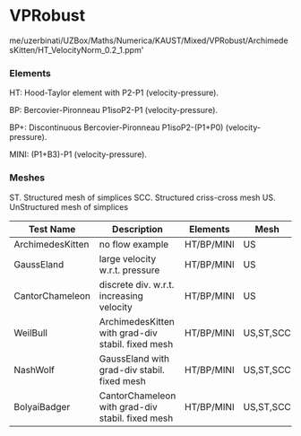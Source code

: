 # VPRobust
me/uzerbinati/UZBox/Maths/Numerica/KAUST/Mixed/VPRobust/ArchimedesKitten/HT_VelocityNorm_0.2_1.ppm' 

### Elements

HT: Hood-Taylor element with P2-P1 (velocity-pressure).

BP: Bercovier-Pironneau P1isoP2-P1 (velocity-pressure).

BP+: Discontinuous Bercovier-Pironneau P1isoP2-(P1+P0) (velocity-pressure).

MINI: (P1+B3)-P1 (velocity-pressure).

### Meshes

ST. Structured mesh of simplices
SCC. Structured criss-cross mesh
US. UnStructured mesh of simplices

| Test Name        | Description                                           | Elements   | Mesh      |
| ---------------- | ----------------------------------------------------- | ---------- | --------- |
| ArchimedesKitten | no flow example                                       | HT/BP/MINI | US        |
| GaussEland       | large velocity w.r.t. pressure                        | HT/BP/MINI | US        |
| CantorChameleon  | discrete div. w.r.t. increasing velocity              | HT/BP/MINI | US        |
| WeilBull         | ArchimedesKitten with grad-div stabil. fixed mesh     | HT/BP/MINI | US,ST,SCC |
| NashWolf         | GaussEland with grad-div stabil. fixed mesh           | HT/BP/MINI | US,ST,SCC |
| BolyaiBadger     | CantorChameleon with grad-div stabil. fixed mesh      | HT/BP/MINI | US,ST,SCC |

